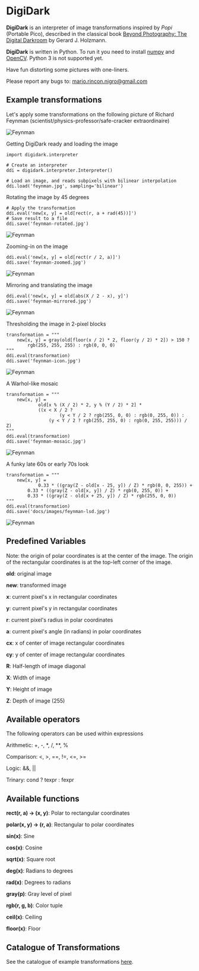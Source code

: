 # DigiDark

**DigiDark** is an interpreter of image transformations inspired by *Popi* (Portable Pico), described
in the classical book
[Beyond Photography: The Digital Darkroom](http://spinroot.com/pico/)
by Gerard J. Holzmann.

**DigiDark** is written in Python. To run it you need to install [numpy](http://www.scipy.org/scipylib/download.html) and [OpenCV](opencv.org/downloads.html). Python 3 is not supported yet.

Have fun distorting some pictures with one-liners.

Please report any bugs to: mario.rincon.nigro@gmail.com

## Example transformations

Let's apply some transformations on the following picture of Richard Feynman 
(scientist/physics-professor/safe-cracker extraordinaire)

![Feynman](docs/images/feynman.jpg)

Getting DigiDark ready and loading the image

	import digidark.interpreter
	
	# Create an interpreter
	ddi = digidark.interpreter.Interpreter()
	
	# Load an image, and reads subpixels with bilinear interpolation
	ddi.load('feynman.jpg', sampling='bilinear')

Rotating the image by 45 degrees

	# Apply the transformation
	ddi.eval('new[x, y] = old[rect(r, a + rad(45))]')
	# Save result to a file
	ddi.save('feynman-rotated.jpg')

![Feynman](docs/images/feynman-rotated.jpg)

Zooming-in on the image

	ddi.eval('new[x, y] = old[rect(r / 2, a)]')
	ddi.save('feynman-zoomed.jpg')

![Feynman](docs/images/feynman-zoomed.jpg)

Mirroring and translating the image

	ddi.eval('new[x, y] = old[abs(X / 2 - x), y]')
	ddi.save('feynman-mirrored.jpg')

![Feynman](docs/images/feynman-mirrored.jpg)

Thresholding the image in 2-pixel blocks

	transformation = """
	    new[x, y] = gray(old[floor(x / 2) * 2, floor(y / 2) * 2]) > 150 ?
    	    rgb(255, 255, 255) : rgb(0, 0, 0)
	"""
	ddi.eval(transformation)
	ddi.save('feynman-icon.jpg')

![Feynman](docs/images/feynman-icon.jpg)

A Warhol-like mosaic

  	transformation = """
	    new[x, y] =
    	        old[x % (X / 2) * 2, y % (Y / 2) * 2] *
        	    ((x < X / 2 ?
            	        (y < Y / 2 ? rgb(255, 0, 0) : rgb(0, 255, 0)) :
            		(y < Y / 2 ? rgb(255, 255, 0) : rgb(0, 255, 255))) / Z)
	"""
	ddi.eval(transformation)
	ddi.save('feynman-mosaic.jpg')

![Feynman](docs/images/feynman-mosaic.jpg)

A funky late 60s or early 70s look

	transformation = """
	    new[x, y] =
    	        0.33 * ((gray(Z - old[x - 25, y]) / Z) * rgb(0, 0, 255)) +
    		0.33 * ((gray(Z - old[x, y]) / Z) * rgb(0, 255, 0)) +
    		0.33 * ((gray(Z - old[x + 25, y]) / Z) * rgb(255, 0, 0))
	"""
	ddi.eval(transformation)
	ddi.save('docs/images/feynman-lsd.jpg')

![Feynman](docs/images/feynman-lsd.jpg)

## Predefined Variables

Note: the origin of polar coordinates is at the center of the image. The origin of the
rectangular coordinates is at the top-left corner of the image.

**old**: original image

**new**: transformed image

**x**: current pixel's x in rectangular coordinates

**y**: current pixel's y in rectangular coordinates

**r**: current pixel's radius in polar coordinates

**a**: current pixel's angle (in radians) in polar coordinates

**cx**: x of center of image rectangular coordinates

**cy**: y of center of image rectangular coordinates

**R**: Half-length of image diagonal

**X**: Width of image

**Y**: Height of image

**Z**: Depth of image (255)

## Available operators

The following operators can be used within expressions

Arithmetic: +, -, *, /, **, %

Comparison: <, >, ==, !=, <=, >=

Logic: &&, ||

Trinary: cond ? texpr : fexpr

## Available functions

**rect(r, a) -> (x, y)**: Polar to rectangular coordinates

**polar(x, y) -> (r, a)**: Rectangular to polar coordinates

**sin(x)**: Sine

**cos(x)**: Cosine

**sqrt(x)**: Square root

**deg(x)**: Radians to degrees

**rad(x)**: Degrees to radians 

**gray(p)**: Gray level of pixel

**rgb(r, g, b)**: Color tuple

**ceil(x)**: Ceiling

**floor(x)**: Floor

## Catalogue of Transformations

See the catalogue of example transformations [here](docs/catalogue.md "Catalogue").

